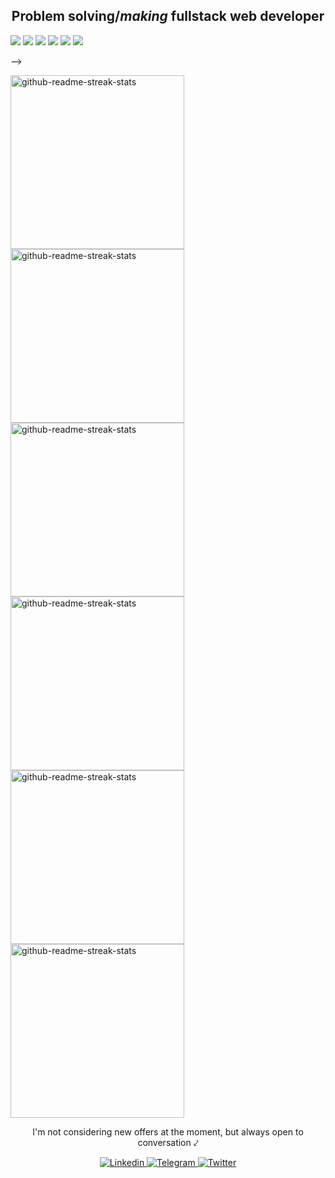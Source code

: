 <h2 align='center'>Problem <b>solving</b>/<i>making</i> fullstack web developer</h2>
<!-- <p align='center'>
    <img src="https://img.shields.io/badge/HTML5-E34F26?style=for-the-badge&logo=html5&logoColor=white&color=blue&labelColor=blue" />
<!--     <img src="https://img.shields.io/badge/HTML5-E34F26?style=for-the-badge&logo=html5&logoColor=white&color=242d2d&color=blue&labelColor=blue" /> -->
    <img src="https://img.shields.io/badge/CSS3-1572B6?style=for-the-badge&logo=css3&logoColor=white&color=blue&labelColor=blue" />
    <img src="https://img.shields.io/badge/TypeScript-007ACC?style=for-the-badge&logo=typescript&color=blue&labelColor=blue" />
    <img src="https://img.shields.io/badge/React-20232A?style=for-the-badge&logo=react&logoColor=white&color=blue&labelColor=blue" />
    <img src="https://img.shields.io/badge/next.js-000000?style=for-the-badge&logo=nextdotjs&logoColor=white&color=blue&labelColor=blue" /> 
    <img src="https://img.shields.io/badge/Node.js-339933?style=for-the-badge&logo=nodedotjs&logoColor=white&color=blue&labelColor=blue" />
    <img src="https://img.shields.io/static/v1?style=for-the-badge&message=NestJS&logo=nestjs&labelColor=242d2d&logoColor=white&color=blue&labelColor=blue&label=%20" />
  </div>
</p>
 -->
<p align='left'>
    <a href="https://github.com/wavilikhin/code-meter">
        <img width="278" src="https://denvercoder1-github-readme-stats.vercel.app/api/pin/?username=wavilikhin&repo=code-meter&theme=react&bg_color=white&title_color=336fe0&icon_color=F8D866&border_radius=5&border_color=454545&text_color=454545&show_icons=false" alt="github-readme-streak-stats">
    </a>
    <a href="https://github.com/wavilikhin/time-tracker-front">
        <img width="278" src="https://denvercoder1-github-readme-stats.vercel.app/api/pin/?username=wavilikhin&repo=time-tracker-front&theme=react&bg_color=white&title_color=336fe0&icon_color=F8D866&show_icons=false&border_color=454545&text_color=454545" alt="github-readme-streak-stats">
    </a>
    <a href="https://github.com/wavilikhin/time-tracker-back">
        <img width="278" src="https://denvercoder1-github-readme-stats.vercel.app/api/pin/?username=wavilikhin&repo=time-tracker-back&theme=react&bg_color=white&title_color=336fe0&icon_color=F8D866&show_icons=false&border_color=454545&text_color=454545" alt="github-readme-streak-stats">
    </a>
    <a href="https://github.com/wavilikhin/top-courses-ui">
        <img width="278" src="https://denvercoder1-github-readme-stats.vercel.app/api/pin/?username=wavilikhin&repo=top-courses-ui&theme=react&bg_color=white&title_color=336fe0&icon_color=F8D866&show_icons=false&border_color=454545&text_color=454545" alt="github-readme-streak-stats">
    </a>
    <a href="https://github.com/wavilikhin/top-courses-api">
        <img width="278" src="https://denvercoder1-github-readme-stats.vercel.app/api/pin/?username=wavilikhin&repo=top-courses-api&theme=react&bg_color=white&title_color=336fe0&icon_color=F8D866&show_icons=false&border_color=454545&text_color=454545" alt="github-readme-streak-stats">
    </a>
    <a href="https://github.com/wavilikhin/blog">
        <img width="278" src="https://denvercoder1-github-readme-stats.vercel.app/api/pin/?username=wavilikhin&repo=blog&theme=react&bg_color=white&title_color=336fe0&icon_color=F8D866&show_icons=false&border_color=454545&text_color=454545" alt="github-readme-streak-stats">
    </a>
</p>

<!-- Socials -->
<p align='center'>I'm not considering new offers at the moment, but always open to conversation ⤦</p>
<p align='center'>
    <!-- LinkedIn -->
    <a href="https://www.linkedin.com/in/vladislav-vavilikhin-12b94a199/">
        <img alt="Linkedin" src="https://img.shields.io/static/v1?style=for-the-badge&message=LinkedIn&logo=linkedin&labelColor=blue&logoColor=white&color=blue&label=%20&" />
    </a>
    <!-- /LinkedIn -->
    <!-- Telegram -->
    <a href="https://www.t.me/wavilikhin">
        <img alt="Telegram" src="https://img.shields.io/static/v1?style=for-the-badge&message=Telegram&logo=telegram&labelColor=blue&logoColor=white&color=blue&label=%20" />
    </a>
    <!-- /Telegram -->
    <!-- Twitter -->
    <a href="https://twitter.com/wavilikhin">
        <img alt="Twitter" src="https://img.shields.io/badge/twitter-%231DA1F2.svg?&style=for-the-badge&logo=twitter&logoColor=white&color=blue&labelColor=blue" />
    </a>
    <!-- /Twitter -->
</p>
<!-- /Socials -->
